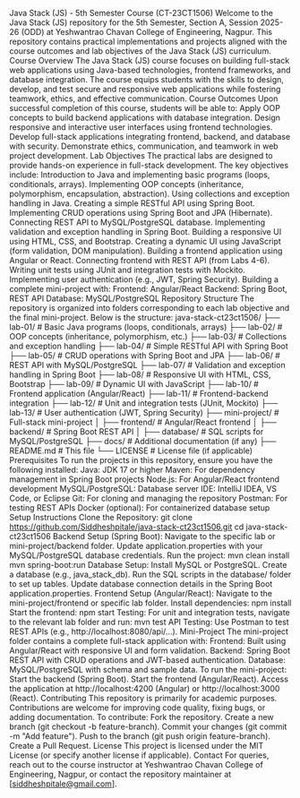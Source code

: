 Java Stack (JS) - 5th Semester Course (CT-23CT1506)
Welcome to the Java Stack (JS) repository for the 5th Semester, Section A, Session 2025-26 (ODD) at Yeshwantrao Chavan College of Engineering, Nagpur. This repository contains practical implementations and projects aligned with the course outcomes and lab objectives of the Java Stack (JS) curriculum.
Course Overview
The Java Stack (JS) course focuses on building full-stack web applications using Java-based technologies, frontend frameworks, and database integration. The course equips students with the skills to design, develop, and test secure and responsive web applications while fostering teamwork, ethics, and effective communication.
Course Outcomes
Upon successful completion of this course, students will be able to:
Apply OOP concepts to build backend applications with database integration.
Design responsive and interactive user interfaces using frontend technologies.
Develop full-stack applications integrating frontend, backend, and database with security.
Demonstrate ethics, communication, and teamwork in web project development.
Lab Objectives
The practical labs are designed to provide hands-on experience in full-stack development. The key objectives include:
Introduction to Java and implementing basic programs (loops, conditionals, arrays).
Implementing OOP concepts (inheritance, polymorphism, encapsulation, abstraction).
Using collections and exception handling in Java.
Creating a simple RESTful API using Spring Boot.
Implementing CRUD operations using Spring Boot and JPA (Hibernate).
Connecting REST API to MySQL/PostgreSQL database.
Implementing validation and exception handling in Spring Boot.
Building a responsive UI using HTML, CSS, and Bootstrap.
Creating a dynamic UI using JavaScript (form validation, DOM manipulation).
Building a frontend application using Angular or React.
Connecting frontend with REST API (from Labs 4-6).
Writing unit tests using JUnit and integration tests with Mockito.
Implementing user authentication (e.g., JWT, Spring Security).
Building a complete mini-project with:
Frontend: Angular/React
Backend: Spring Boot, REST API
Database: MySQL/PostgreSQL
Repository Structure
The repository is organized into folders corresponding to each lab objective and the final mini-project. Below is the structure:
java-stack-ct23ct1506/
├── lab-01/                # Basic Java programs (loops, conditionals, arrays)
├── lab-02/                # OOP concepts (inheritance, polymorphism, etc.)
├── lab-03/                # Collections and exception handling
├── lab-04/                # Simple RESTful API with Spring Boot
├── lab-05/                # CRUD operations with Spring Boot and JPA
├── lab-06/                # REST API with MySQL/PostgreSQL
├── lab-07/                # Validation and exception handling in Spring Boot
├── lab-08/                # Responsive UI with HTML, CSS, Bootstrap
├── lab-09/                # Dynamic UI with JavaScript
├── lab-10/                # Frontend application (Angular/React)
├── lab-11/                # Frontend-backend integration
├── lab-12/                # Unit and integration tests (JUnit, Mockito)
├── lab-13/                # User authentication (JWT, Spring Security)
├── mini-project/          # Full-stack mini-project
│   ├── frontend/          # Angular/React frontend
│   ├── backend/           # Spring Boot REST API
│   ├── database/          # SQL scripts for MySQL/PostgreSQL
├── docs/                  # Additional documentation (if any)
├── README.md              # This file
└── LICENSE                # License file (if applicable)
Prerequisites
To run the projects in this repository, ensure you have the following installed:
Java: JDK 17 or higher
Maven: For dependency management in Spring Boot projects
Node.js: For Angular/React frontend development
MySQL/PostgreSQL: Database server
IDE: IntelliJ IDEA, VS Code, or Eclipse
Git: For cloning and managing the repository
Postman: For testing REST APIs
Docker (optional): For containerized database setup
Setup Instructions
Clone the Repository:
git clone https://github.com/Siddheshpitale/java-stack-ct23ct1506.git
cd java-stack-ct23ct1506
Backend Setup (Spring Boot):
Navigate to the specific lab or mini-project/backend folder.
Update application.properties with your MySQL/PostgreSQL database credentials.
Run the project:
mvn clean install
mvn spring-boot:run
Database Setup:
Install MySQL or PostgreSQL.
Create a database (e.g., java_stack_db).
Run the SQL scripts in the database/ folder to set up tables.
Update database connection details in the Spring Boot application.properties.
Frontend Setup (Angular/React):
Navigate to the mini-project/frontend or specific lab folder.
Install dependencies:
npm install
Start the frontend:
npm start
Testing:
For unit and integration tests, navigate to the relevant lab folder and run:
mvn test
API Testing:
Use Postman to test REST APIs (e.g., http://localhost:8080/api/...).
Mini-Project
The mini-project folder contains a complete full-stack application with:
Frontend: Built using Angular/React with responsive UI and form validation.
Backend: Spring Boot REST API with CRUD operations and JWT-based authentication.
Database: MySQL/PostgreSQL with schema and sample data.
To run the mini-project:
Start the backend (Spring Boot).
Start the frontend (Angular/React).
Access the application at http://localhost:4200 (Angular) or http://localhost:3000 (React).
Contributing
This repository is primarily for academic purposes. Contributions are welcome for improving code quality, fixing bugs, or adding documentation. To contribute:
Fork the repository.
Create a new branch (git checkout -b feature-branch).
Commit your changes (git commit -m "Add feature").
Push to the branch (git push origin feature-branch).
Create a Pull Request.
License
This project is licensed under the MIT License (or specify another license if applicable).
Contact
For queries, reach out to the course instructor at Yeshwantrao Chavan College of Engineering, Nagpur, or contact the repository maintainer at [siddheshpitale@gmail.com].

